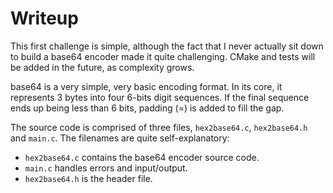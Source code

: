 # Writeup

This first challenge is simple, although the fact that I never actually sit down to build a base64 encoder
made it quite challenging. CMake and tests will be added in the future, as complexity grows.

base64 is a very simple, very basic encoding format. In its core, it represents 3 bytes into four 6-bits digit
sequences. If the final sequence ends up being less than 6 bits, padding (=) is added to fill the gap.

The source code is comprised of three files, `hex2base64.c`, `hex2base64.h` and `main.c`. The filenames are
quite self-explanatory:
* `hex2base64.c` contains the base64 encoder source code.
* `main.c` handles errors and input/output.
* `hex2base64.h` is the header file.
